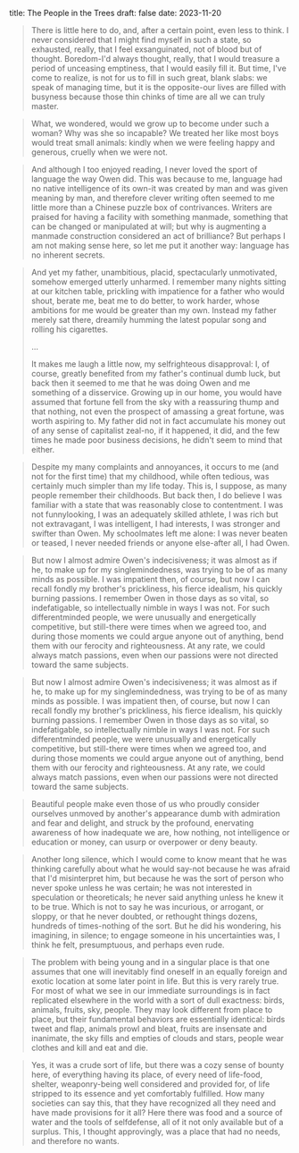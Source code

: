 
title: The People in the Trees
draft: false
date: 2023-11-20


>There is little here to do, and, after a certain point, even less to think. I never considered that I might find myself in such a state, so exhausted, really, that I feel exsanguinated, not of blood but of thought. Boredom-I'd always thought, really, that I would treasure a period of unceasing emptiness, that I would easily fill it. But time, I've come to realize, is not for us to fill in such great, blank slabs: we speak of managing time, but it is the opposite-our lives are filled with busyness because those thin chinks of time are all we can truly master.

>What, we wondered, would we grow up to become under such a woman? Why was she so incapable? We treated her like most boys would treat small animals: kindly when we were feeling happy and generous, cruelly when we were not.

>And although I too enjoyed reading, I never loved the sport of language the way Owen did. This was because to me, language had no native intelligence of its own-it was created by man and was given meaning by man, and therefore clever writing often seemed to me little more than a Chinese puzzle box of contrivances. Writers are praised for having a facility with something manmade, something that can be changed or manipulated at will; but why is augmenting a manmade construction considered an act of brilliance? But perhaps I am not making sense here, so let me put it another way: language has no inherent secrets.

>And yet my father, unambitious, placid, spectacularly unmotivated, somehow emerged utterly unharmed. I remember many nights sitting at our kitchen table, prickling with impatience for a father who would shout, berate me, beat me to do better, to work harder, whose ambitions for me would be greater than my own. Instead my father merely sat there, dreamily humming the latest popular song and rolling his cigarettes.
>
>...
>
>It makes me laugh a little now, my selfrighteous disapproval: I, of course, greatly benefited from my father's continual dumb luck, but back then it seemed to me that he was doing Owen and me something of a disservice. Growing up in our home, you would have assumed that fortune fell from the sky with a reassuring thump and that nothing, not even the prospect of amassing a great fortune, was worth aspiring to. My father did not in fact accumulate his money out of any sense of capitalist zeal-no, if it happened, it did, and the few times he made poor business decisions, he didn't seem to mind that either.

>Despite my many complaints and annoyances, it occurs to me (and not for the first time) that my childhood, while often tedious, was certainly much simpler than my life today. This is, I suppose, as many people remember their childhoods. But back then, I do believe I was familiar with a state that was reasonably close to contentment. I was not funnylooking, I was an adequately skilled athlete, I was rich but not extravagant, I was intelligent, I had interests, I was stronger and swifter than Owen. My schoolmates left me alone: I was never beaten or teased, I never needed friends or anyone else-after all, I had Owen.

>But now I almost admire Owen's indecisiveness; it was almost as if he, to make up for my singlemindedness, was trying to be of as many minds as possible. I was impatient then, of course, but now I can recall fondly my brother's prickliness, his fierce idealism, his quickly burning passions. I remember Owen in those days as so vital, so indefatigable, so intellectually nimble in ways I was not. For such differentminded people, we were unusually and energetically competitive, but still-there were times when we agreed too, and during those moments we could argue anyone out of anything, bend them with our ferocity and righteousness. At any rate, we could always match passions, even when our passions were not directed toward the same subjects.

>But now I almost admire Owen's indecisiveness; it was almost as if he, to make up for my singlemindedness, was trying to be of as many minds as possible. I was impatient then, of course, but now I can recall fondly my brother's prickliness, his fierce idealism, his quickly burning passions. I remember Owen in those days as so vital, so indefatigable, so intellectually nimble in ways I was not. For such differentminded people, we were unusually and energetically competitive, but still-there were times when we agreed too, and during those moments we could argue anyone out of anything, bend them with our ferocity and righteousness. At any rate, we could always match passions, even when our passions were not directed toward the same subjects.

>Beautiful people make even those of us who proudly consider ourselves unmoved by another's appearance dumb with admiration and fear and delight, and struck by the profound, enervating awareness of how inadequate we are, how nothing, not intelligence or education or money, can usurp or overpower or deny beauty.

>Another long silence, which I would come to know meant that he was thinking carefully about what he would say-not because he was afraid that I'd misinterpret him, but because he was the sort of person who never spoke unless he was certain; he was not interested in speculation or theoreticals; he never said anything unless he knew it to be true. Which is not to say he was incurious, or arrogant, or sloppy, or that he never doubted, or rethought things dozens, hundreds of times-nothing of the sort. But he did his wondering, his imagining, in silence; to engage someone in his uncertainties was, I think he felt, presumptuous, and perhaps even rude.

>The problem with being young and in a singular place is that one assumes that one will inevitably find oneself in an equally foreign and exotic location at some later point in life. But this is very rarely true. For most of what we see in our immediate surroundings is in fact replicated elsewhere in the world with a sort of dull exactness: birds, animals, fruits, sky, people. They may look different from place to place, but their fundamental behaviors are essentially identical: birds tweet and flap, animals prowl and bleat, fruits are insensate and inanimate, the sky fills and empties of clouds and stars, people wear clothes and kill and eat and die.

>Yes, it was a crude sort of life, but there was a cozy sense of bounty here, of everything having its place, of every need of life-food, shelter, weaponry-being well considered and provided for, of life stripped to its essence and yet comfortably fulfilled. How many societies can say this, that they have recognized all they need and have made provisions for it all? Here there was food and a source of water and the tools of selfdefense, all of it not only available but of a surplus. This, I thought approvingly, was a place that had no needs, and therefore no wants.